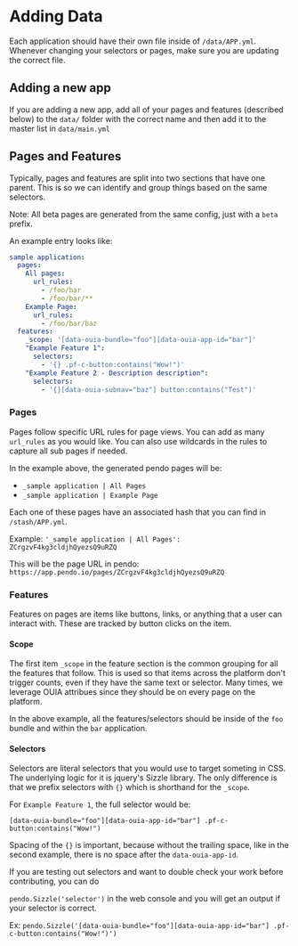 # Adding Data

Each application should have their own file inside of `/data/APP.yml`. Whenever changing your selectors or pages, make sure you are updating the correct file.

## Adding a new app

If you are adding a new app, add all of your pages and features (described below) to the `data/` folder with the correct name and then add it to the master list in `data/main.yml`

## Pages and Features

Typically, pages and features are split into two sections that have one parent. This is so we can identify and group things based on the same selectors.

Note: All beta pages are generated from the same config, just with a `beta` prefix.

An example entry looks like:

```yml
sample application:
  pages:
    All pages:
      url_rules:
        - /foo/bar
        - /foo/bar/**
    Example Page:
      url_rules:
        - /foo/bar/baz
  features:
    _scope: '[data-ouia-bundle="foo"][data-ouia-app-id="bar"]'
    "Example Feature 1":
      selectors:
        - '{} .pf-c-button:contains("Wow!")'
    "Example Feature 2 - Description description":
      selectors:
        - '{}[data-ouia-subnav="baz"] button:contains("Test")'
```

### Pages

Pages follow specific URL rules for page views. You can add as many `url_rules` as you would like. You can also use wildcards in the rules to capture all sub pages if needed.

In the example above, the generated pendo pages will be:

* `_sample application | All Pages`
* `_sample application | Example Page`

Each one of these pages have an associated hash that you can find in `/stash/APP.yml`.

Example: `'_sample application | All Pages': ZCrgzvF4kg3cldjhQyezsQ9uRZQ`

This will be the page URL in pendo: `https://app.pendo.io/pages/ZCrgzvF4kg3cldjhQyezsQ9uRZQ`

### Features

Features on pages are items like buttons, links, or anything that a user can interact with. These are tracked by button clicks on the item.

#### Scope

The first item `_scope` in the feature section is the common grouping for all the features that follow. This is used so that items across the platform don't trigger counts, even if they have the same text or selector. Many times, we leverage OUIA attribues since they should be on every page on the platform.

In the above example, all the features/selectors should be inside of the `foo` bundle and within the `bar` application.

#### Selectors

Selectors are literal selectors that you would use to target someting in CSS. The underlying logic for it is jquery's Sizzle library. The only difference is that we prefix selectors with `{}` which is shorthand for the `_scope`.

For `Example Feature 1`, the full selector would be:

`[data-ouia-bundle="foo"][data-ouia-app-id="bar"] .pf-c-button:contains("Wow!")`

Spacing of the `{}` is important, because without the trailing space, like in the second example, there is no space after the `data-ouia-app-id`.

If you are testing out selectors and want to double check your work before contributing, you can do

`pendo.Sizzle('selector')` in the web console and you will get an output if your selector is correct.

Ex: `pendo.Sizzle('[data-ouia-bundle="foo"][data-ouia-app-id="bar"] .pf-c-button:contains("Wow!")')`
